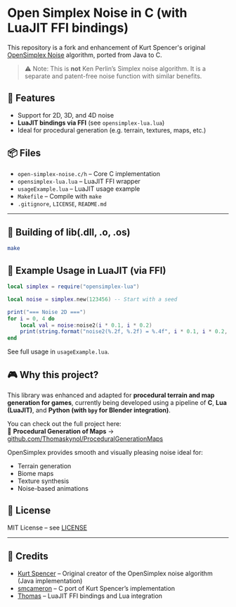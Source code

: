 # Open Simplex Noise in C (with LuaJIT FFI bindings)

This repository is a fork and enhancement of Kurt Spencer's original [OpenSimplex Noise](https://gist.github.com/KdotJPG) algorithm, ported from Java to C.

> ⚠️ Note: This is **not** Ken Perlin’s Simplex noise algorithm. It is a separate and patent-free noise function with similar benefits.

## 🚀 Features

- Support for 2D, 3D, and 4D noise
- **LuaJIT bindings via FFI** (see `opensimplex-lua.lua`)
- Ideal for procedural generation (e.g. terrain, textures, maps, etc.)

## 📦 Files

- `open-simplex-noise.c/h` – Core C implementation
- `opensimplex-lua.lua` – LuaJIT FFI wrapper
- `usageExample.lua` – LuaJIT usage example
- `Makefile` – Compile with `make`
- `.gitignore`, `LICENSE`, `README.md`

---

## 🔧 Building of lib(.dll, .o, .os)

```sh
make
```

## 🔌 Example Usage in LuaJIT (via FFI)

```lua
local simplex = require("opensimplex-lua")

local noise = simplex.new(123456) -- Start with a seed

print("=== Noise 2D ===")
for i = 0, 4 do
    local val = noise:noise2(i * 0.1, i * 0.2)
    print(string.format("noise2(%.2f, %.2f) = %.4f", i * 0.1, i * 0.2, val))
end
```

See full usage in `usageExample.lua`.

## 🎮 Why this project?

This library was enhanced and adapted for **procedural terrain and map generation for games**, currently being developed using a pipeline of **C**, **Lua (LuaJIT)**, and **Python (with `bpy` for Blender integration)**.

You can check out the full project here:  
🔗 **Procedural Generation of Maps** → [github.com/Thomaskynol/ProceduralGenerationMaps](https://github.com/Thomaskynol/ProceduralGenerationMaps)


OpenSimplex provides smooth and visually pleasing noise ideal for:

* Terrain generation
* Biome maps
* Texture synthesis
* Noise-based animations

## 📜 License

MIT License – see [LICENSE](./LICENSE)

---

## 🙌 Credits

- [Kurt Spencer](https://gist.github.com/KdotJPG/b1270127455a94ac5d19) – Original creator of the OpenSimplex noise algorithm (Java implementation)
- [smcameron](https://github.com/smcameron/open-simplex-noise-in-c) – C port of Kurt Spencer’s implementation
- [Thomas](https://github.com/Thomaskynol/opensimplex-lua) – LuaJIT FFI bindings and Lua integration
